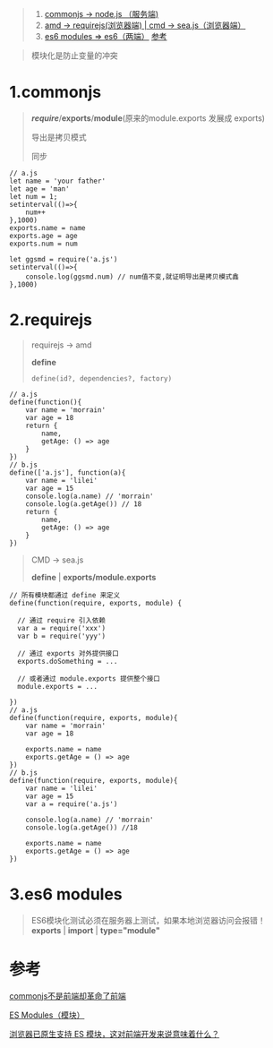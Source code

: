 > 1. <a href="#h1"> commonjs -> node.js （服务端) </a>
> 2. <a href="#h2"> amd -> requirejs(浏览器端)  | cmd -> sea.js（浏览器端） </a>
> 3. <a href="#h3"> es6 modules => es6（两端）</a>
> <a href="#ck"> 参考 </a>

> 模块化是防止变量的冲突

### <h1 id="h1"> 1.commonjs </h1>

> ***require***/**exports**/**module**(原来的module.exports 发展成 exports)
>
> 导出是拷贝模式
>
> 同步

```
// a.js
let name = 'your father'
let age = 'man'
let num = 1;
setinterval(()=>{
	num++
},1000)
exports.name = name
exports.age = age
exports.num = num
```

```
let ggsmd = require('a.js')
setinterval(()=>{
	console.log(ggsmd.num) // num值不变,就证明导出是拷贝模式鑫
},1000)
```


### <h1 id="h2"> 2.requirejs </h1>

> requirejs -> amd
>
> **define**
>
> ``define(id?, dependencies?, factory)``

```
// a.js
define(function(){
    var name = 'morrain'
    var age = 18
    return {
        name,
        getAge: () => age
    }
})
// b.js
define(['a.js'], function(a){
    var name = 'lilei'
    var age = 15
    console.log(a.name) // 'morrain'
    console.log(a.getAge()) // 18
    return {
        name,
        getAge: () => age
    }
})
```



> CMD -> sea.js
>
> 
>
> **define** | **exports/module.exports**

```
// 所有模块都通过 define 来定义
define(function(require, exports, module) {

  // 通过 require 引入依赖
  var a = require('xxx')
  var b = require('yyy')

  // 通过 exports 对外提供接口
  exports.doSomething = ...

  // 或者通过 module.exports 提供整个接口
  module.exports = ...

})
// a.js
define(function(require, exports, module){
    var name = 'morrain'
    var age = 18

    exports.name = name
    exports.getAge = () => age
})
// b.js
define(function(require, exports, module){
    var name = 'lilei'
    var age = 15
    var a = require('a.js')

    console.log(a.name) // 'morrain'
    console.log(a.getAge()) //18

    exports.name = name
    exports.getAge = () => age
})
```






### <h1 id="h3"> 3.es6 modules </h1>

> ES6模块化测试必须在服务器上测试，如果本地浏览器访问会报错！
> **exports** | **import** | **type="module"**








### <h1 id="ck"> 参考 </h1>
[commonjs不是前端却革命了前端 ](https://zhuanlan.zhihu.com/p/113009496)

[ES Modules（模块）](http://www.html.cn/archives/10283)

[浏览器已原生支持 ES 模块，这对前端开发来说意味着什么？](https://blog.csdn.net/weixin_34146805/article/details/88029504)





